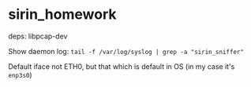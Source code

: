 # sirin_homework
deps:
libpcap-dev

Show daemon log: `tail -f /var/log/syslog | grep -a "sirin_sniffer"`

Default iface not ETH0, but that which is default in OS (in my case it's `enp3s0`)